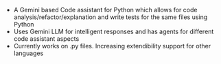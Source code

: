 * A Gemini based Code assistant for Python which allows for code analysis/refactor/explanation and write tests for the same files using Python
* Uses Gemini LLM for intelligent responses and has agents for different code assistant aspects
* Currently works on .py files. Increasing extendibility support for other languages
